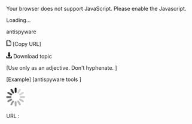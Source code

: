 Your browser does not support JavaScript. Please enable the Javascript.

Loading...

antispyware

![Copy URL](antispyware_files/Copy.png) [Copy URL]

![Download](antispyware_files/Download.png)
Download topic

[Use only as an adjective. Don't hyphenate. ]

[Example] [antispyware tools ]

![In progress](antispyware_files/activity-large.gif)

URL :


